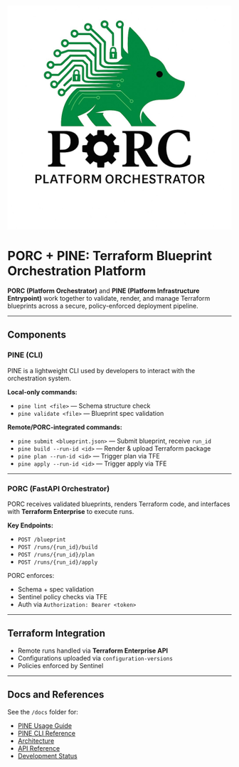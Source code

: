 ![PORC Logo](https://github.com/hyperfocus/porc/raw/main/logo.png)

# PORC + PINE: Terraform Blueprint Orchestration Platform

**PORC (Platform Orchestrator)** and **PINE (Platform Infrastructure Entrypoint)** work together to validate, render, and manage Terraform blueprints across a secure, policy-enforced deployment pipeline.

---

## Components

### PINE (CLI)
PINE is a lightweight CLI used by developers to interact with the orchestration system.

**Local-only commands:**
- `pine lint <file>` — Schema structure check
- `pine validate <file>` — Blueprint spec validation

**Remote/PORC-integrated commands:**
- `pine submit <blueprint.json>` — Submit blueprint, receive `run_id`
- `pine build --run-id <id>` — Render & upload Terraform package
- `pine plan --run-id <id>` — Trigger plan via TFE
- `pine apply --run-id <id>` — Trigger apply via TFE

---

### PORC (FastAPI Orchestrator)
PORC receives validated blueprints, renders Terraform code, and interfaces with **Terraform Enterprise** to execute runs.

**Key Endpoints:**
- `POST /blueprint`
- `POST /runs/{run_id}/build`
- `POST /runs/{run_id}/plan`
- `POST /runs/{run_id}/apply`

PORC enforces:
- Schema + spec validation
- Sentinel policy checks via TFE
- Auth via `Authorization: Bearer <token>`

---

## Terraform Integration

- Remote runs handled via **Terraform Enterprise API**
- Configurations uploaded via `configuration-versions`
- Policies enforced by Sentinel

---

## Docs and References

See the `/docs` folder for:
- [PINE Usage Guide](docs/PINE%20Usage%20Guide.md)
- [PINE CLI Reference](docs/PINE%20CLI%20Reference.md)
- [Architecture](docs/Architecture.md)
- [API Reference](docs/API.md)
- [Development Status](docs/Development%20Status.md)
